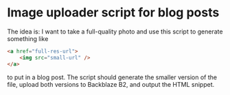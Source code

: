 # Image uploader script for blog posts

The idea is:
I want to take a full-quality photo
and use this script to generate something like

```html
<a href="full-res-url">
    <img src="small-url" />
</a>
```

to put in a blog post.
The script should generate the smaller version of the file,
upload both versions to Backblaze B2,
and output the HTML snippet.


